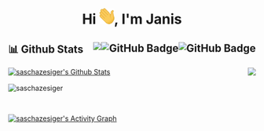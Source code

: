 
<h1 align="center">Hi <img src="https://raw.githubusercontent.com/saschazesiger/saschazesiger/main/wave.gif"
    width="30px">, I'm Janis</h1>



## 📊 Github Stats <img align="right" src="https://img.shields.io/github/stars/saschazesiger?label=Stars&style=social" alt="GitHub Badge"> <a href="https://github.com/saschazesiger?tab=followers"><img align="right" src="https://img.shields.io/github/followers/saschazesiger?label=Followers&style=social" alt="GitHub Badge"></a> <a href="https://github.com/saschazesiger">  <img align="right" src="https://komarev.com/ghpvc/?username=saschazesiger"></a>

<p>
  <img align="right"
    src="https://github-readme-stats.vercel.app/api/top-langs/?username=saschazesiger&langs_count=8&theme=react" />
</p>

<a href="https://github.com/saschazesiger"><img alt="saschazesiger's Github Stats"
    src="https://github-readme-stats.vercel.app/api?username=saschazesiger&show_icons=true&count_private=true&theme=react&bg_color=151515" /></a>

<p><img align="center" src="https://github-readme-streak-stats.herokuapp.com/?user=saschazesiger&theme=black-ice"
    alt="saschazesiger" /></p>

<br />

<a href="https://github.com/saschazesiger"><img alt="saschazesiger's Activity Graph"
    src="https://activity-graph.herokuapp.com/graph?username=saschazesiger&bg_color=0D1117&color=5BCDEC&line=5BCDEC&point=FFFFFF&hide_border=true" /></a>
